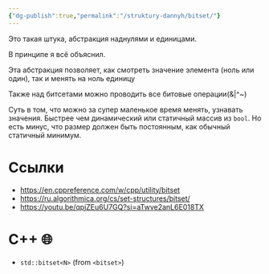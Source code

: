 ```yaml
---
{"dg-publish":true,"permalink":"/struktury-dannyh/bitset/"}
---
```


Это такая штука, абстракция наднулями и единицами.

В принципе я всё объяснил.

Эта абстракция позволяет, как смотреть значение элемента (ноль или один), так и менять на ноль единицу

Также над битсетами можно проводить все битовые операции(&|^~)

Суть в том, что можно за супер маленькое время менять, узнавать значения.  Быстрее чем динамический или статичный массив из `bool`.  Но есть минус, что размер должен быть постоянным, как обычный статичный минимум.

# Ссылки 
- https://en.cppreference.com/w/cpp/utility/bitset
- https://ru.algorithmica.org/cs/set-structures/bitset/
- https://youtu.be/qpjZEu6U7GQ?si=aTwve2anL6E018TX
# C++ 🌐
- `std::bitset<N>` (from `<bitset>`)
